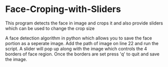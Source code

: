 # Face-Croping-with-Sliders

This program detects the face in image and crops it and also provide sliders which can be used to change the crop size

A face detection algorithm in python which allows you to save the face portion as a seperate image. Add the path of image on line 22 and run the script. A slider will pop up along with the image which controls the 4 borders of face region. Once the borders are set press 'q' to quit and save the image.
